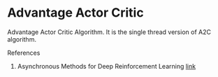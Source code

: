 # Advantage Actor Critic

Advantage Actor Critic Algorithm. It is the single thread version of A2C algorithm.

References
1) Asynchronous Methods for Deep Reinforcement Learning [link](https://arxiv.org/abs/1602.01783)
